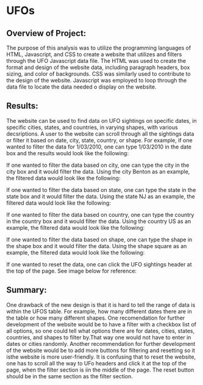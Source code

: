# UFOs
## Overview of Project:
  The purpose of this analysis was to utilize the programming languages of HTML, Javascript, and CSS to create a website that utilizes and filters through the UFO Javascript data file. The HTML was used to create the format and design of the website data, including paragraph headers, box sizing, and color of backgrounds. CSS was similarly used to contribute to the design of the website. Javascript was employed to loop through the data file to locate the data needed o display on the website.
  
## Results:
  The website can be used to find data on UFO sightings on specific dates, in specific cities, states, and countries, in varying shapes, with various decsriptions. A user to the website can scroll through all the sightings data or filter it based on date, city, state, country, or shape. For example, if one wanted to filter the data for 1/03/2010, one can type 1/03/2010 in the date box and the results would look like the following:
  
  If one wanted to filter the data based on city, one can type the city in the city box and it would filter the data. Using the city Benton as an example, the filtered data would look like the following:
  
  If one wanted to filter the data based on state, one can type the state in the state box and it would filter the data. Using the state NJ as an example, the filtered data would look like the following:
  
  If one wanted to filter the data based on country, one can type the country in the country box and it would filter the data. Using the country US as an example, the filtered data would look like the following:
  
  If one wanted to filter the data based on shape, one can type the shape in the shape box and it would filter the data. Using the shape square as an example, the filtered data would look like the following:
  
  If one wanted to reset the data, one can click the UFO sightings header at the top of the page. See image below for reference:
  
  
  
  
  
## Summary:
  One drawback of the new design is that it is hard to tell the range of data is within the UFOS table. For example, how many different dates there are in the table or how many different shapes. One recomendation for further development of the website would be to have a filter with a checkbox list of all options, so one could tell what options there are for dates, cities, states, countries, and shapes to filter by.That way one would not have to enter in dates or cities randomly. Another recommendation for further development of the website would be to add more buttons for filtering and resetting so it isthe website is more user-friendly. It is confusing that to reset the website, one has to scroll all the way to UFo headers and click it at the top of the page, when the filter section is iin the middle of the page. The reset button should be in the same section as the filter section. 
